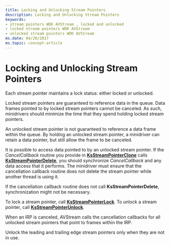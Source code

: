 ```yaml
---
title: Locking and Unlocking Stream Pointers
description: Locking and Unlocking Stream Pointers
keywords:
- stream pointers WDK AVStream , locked and unlocked
- locked stream pointers WDK AVStream
- unlocked stream pointers WDK AVStream
ms.date: 04/20/2017
ms.topic: concept-article
---
```


# Locking and Unlocking Stream Pointers





Each stream pointer maintains a lock status: either locked or unlocked.

Locked stream pointers are guaranteed to reference data in the queue. Data frames pointed to by locked stream pointers cannot be canceled. As such, minidrivers should minimize the time that they spend holding locked stream pointers.

An unlocked stream pointer is not guaranteed to reference a data frame within the queue. By holding an unlocked stream pointer, a minidriver can retain a data pointer, but still allow the frame to be canceled.

It is possible to access data pointed to by an unlocked stream pointer. If the *CancelCallback* routine you provide in [**KsStreamPointerClone**](/windows-hardware/drivers/ddi/ks/nf-ks-ksstreampointerclone) calls [**KsStreamPointerDelete**](/windows-hardware/drivers/ddi/ks/nf-ks-ksstreampointerdelete), you should synchronize *CancelCallback* and any data access that it performs. The minidriver must ensure that the cancellation callback routine does not delete the stream pointer while another thread is using it.

If the cancellation callback routine does not call **KsStreamPointerDelete**, synchronization might not be necessary.

To lock a stream pointer, call [**KsStreamPointerLock**](/windows-hardware/drivers/ddi/ks/nf-ks-ksstreampointerlock). To unlock a stream pointer, call [**KsStreamPointerUnlock**](/windows-hardware/drivers/ddi/ks/nf-ks-ksstreampointerunlock).

When an IRP is canceled, AVStream calls the cancellation callbacks for all unlocked stream pointers that point to frames within the IRP.

Unlock the leading and trailing edge stream pointers only when they are not in use.

 

